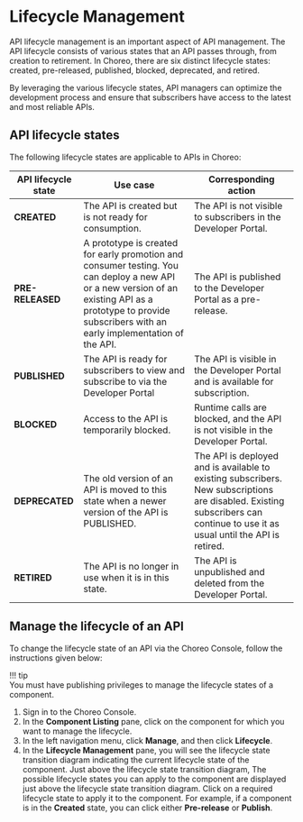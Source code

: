 # Lifecycle Management

API lifecycle management is an important aspect of API management. The API lifecycle consists of various states that an API passes through, from creation to retirement. In Choreo, there are six distinct lifecycle states: created, pre-released, published, blocked, deprecated, and retired.

By leveraging the various lifecycle states, API managers can optimize the development process and ensure that subscribers have access to the latest and most reliable APIs.

## API lifecycle states

The following lifecycle states are applicable to APIs in Choreo:

| **API lifecycle state** | **Use case** | **Corresponding action** |
|-----------------------|------------|-----------|
| **CREATED** | The API is created but is not ready for consumption.| The API is not visible to subscribers in the Developer Portal.|
| **PRE-RELEASED** | A prototype is created for early promotion and consumer testing. You can deploy a new API or a new version of an existing API as a prototype to provide subscribers with an early implementation of the API.|The API is published to the Developer Portal as a pre-release.|
| **PUBLISHED** | The API is ready for subscribers to view and subscribe to via the Developer Portal| The API is visible in the Developer Portal and is available for subscription.|
| **BLOCKED** | Access to the API is temporarily blocked.| Runtime calls are blocked, and the API is not visible in the Developer Portal.|
| **DEPRECATED** | The old version of an API is moved to this state when a newer version of the API is PUBLISHED.| The API is deployed and is available to existing subscribers. New subscriptions are disabled. Existing subscribers can continue to use it as usual until the API is retired.|
| **RETIRED** | The API is no longer in use when it is in this state.| The API is unpublished and deleted from the Developer Portal.|

## Manage the lifecycle of an API

To change the lifecycle state of an API via the Choreo Console, follow the instructions given below:

!!! tip      
     You must have publishing privileges to manage the lifecycle states of a component.

1. Sign in to the Choreo Console.
2. In the **Component Listing** pane, click on the component for which you want to manage the lifecycle.
3. In the left navigation menu, click **Manage**, and then click **Lifecycle**.
4. In the **Lifecycle Management** pane, you will see the lifecycle state transition diagram indicating the current lifecycle state of the component. Just above the lifecycle state transition diagram, The possible lifecycle states you can apply to the component are displayed just above the lifecycle state transition diagram. Click on a required lifecycle state to apply it to the component. For example, if a component is in the **Created** state, you can click either **Pre-release** or **Publish**.
